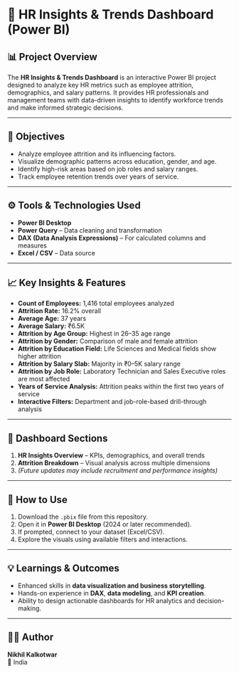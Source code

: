 # 🧠 HR Insights & Trends Dashboard (Power BI)

## 📊 Project Overview
The **HR Insights & Trends Dashboard** is an interactive Power BI project designed to analyze key HR metrics such as employee attrition, demographics, and salary patterns. It provides HR professionals and management teams with data-driven insights to identify workforce trends and make informed strategic decisions.

---

## 🎯 Objectives
- Analyze employee attrition and its influencing factors.  
- Visualize demographic patterns across education, gender, and age.  
- Identify high-risk areas based on job roles and salary ranges.  
- Track employee retention trends over years of service.  

---

## ⚙️ Tools & Technologies Used
- **Power BI Desktop**  
- **Power Query** – Data cleaning and transformation  
- **DAX (Data Analysis Expressions)** – For calculated columns and measures  
- **Excel / CSV** – Data source  

---

## 📈 Key Insights & Features
- **Count of Employees:** 1,416 total employees analyzed  
- **Attrition Rate:** 16.2% overall  
- **Average Age:** 37 years  
- **Average Salary:** ₹6.5K  
- **Attrition by Age Group:** Highest in 26–35 age range  
- **Attrition by Gender:** Comparison of male and female attrition  
- **Attrition by Education Field:** Life Sciences and Medical fields show higher attrition  
- **Attrition by Salary Slab:** Majority in ₹0–5K salary range  
- **Attrition by Job Role:** Laboratory Technician and Sales Executive roles are most affected  
- **Years of Service Analysis:** Attrition peaks within the first two years of service  
- **Interactive Filters:** Department and job-role-based drill-through analysis  

---

## 🧩 Dashboard Sections
1. **HR Insights Overview** – KPIs, demographics, and overall trends  
2. **Attrition Breakdown** – Visual analysis across multiple dimensions  
3. *(Future updates may include recruitment and performance insights)*  

---

## 🚀 How to Use
1. Download the `.pbix` file from this repository.  
2. Open it in **Power BI Desktop** (2024 or later recommended).  
3. If prompted, connect to your dataset (Excel/CSV).  
4. Explore the visuals using available filters and interactions.  

---

## 💡 Learnings & Outcomes
- Enhanced skills in **data visualization and business storytelling**.  
- Hands-on experience in **DAX**, **data modeling**, and **KPI creation**.  
- Ability to design actionable dashboards for HR analytics and decision-making.  

---

## 👨‍💻 Author
**Nikhil Kalkotwar**  
📍 India  
